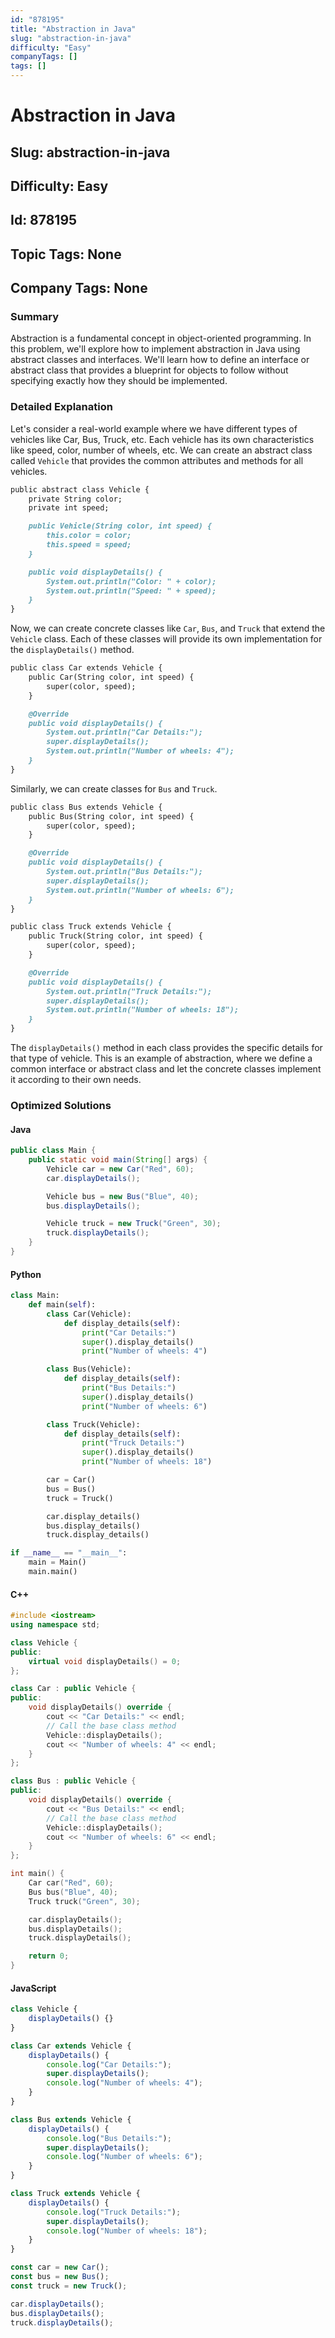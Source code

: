 ```yaml
---
id: "878195"
title: "Abstraction in Java"
slug: "abstraction-in-java"
difficulty: "Easy"
companyTags: []
tags: []
---
```


# Abstraction in Java
## Slug: abstraction-in-java
## Difficulty: Easy
## Id: 878195
## Topic Tags: None
## Company Tags: None

### Summary
Abstraction is a fundamental concept in object-oriented programming. In this problem, we'll explore how to implement abstraction in Java using abstract classes and interfaces. We'll learn how to define an interface or abstract class that provides a blueprint for objects to follow without specifying exactly how they should be implemented.

### Detailed Explanation

Let's consider a real-world example where we have different types of vehicles like Car, Bus, Truck, etc. Each vehicle has its own characteristics like speed, color, number of wheels, etc. We can create an abstract class called `Vehicle` that provides the common attributes and methods for all vehicles.

```markdown
public abstract class Vehicle {
    private String color;
    private int speed;

    public Vehicle(String color, int speed) {
        this.color = color;
        this.speed = speed;
    }

    public void displayDetails() {
        System.out.println("Color: " + color);
        System.out.println("Speed: " + speed);
    }
}
```

Now, we can create concrete classes like `Car`, `Bus`, and `Truck` that extend the `Vehicle` class. Each of these classes will provide its own implementation for the `displayDetails()` method.

```markdown
public class Car extends Vehicle {
    public Car(String color, int speed) {
        super(color, speed);
    }

    @Override
    public void displayDetails() {
        System.out.println("Car Details:");
        super.displayDetails();
        System.out.println("Number of wheels: 4");
    }
}
```

Similarly, we can create classes for `Bus` and `Truck`.

```markdown
public class Bus extends Vehicle {
    public Bus(String color, int speed) {
        super(color, speed);
    }

    @Override
    public void displayDetails() {
        System.out.println("Bus Details:");
        super.displayDetails();
        System.out.println("Number of wheels: 6");
    }
}
```

```markdown
public class Truck extends Vehicle {
    public Truck(String color, int speed) {
        super(color, speed);
    }

    @Override
    public void displayDetails() {
        System.out.println("Truck Details:");
        super.displayDetails();
        System.out.println("Number of wheels: 18");
    }
}
```

The `displayDetails()` method in each class provides the specific details for that type of vehicle. This is an example of abstraction, where we define a common interface or abstract class and let the concrete classes implement it according to their own needs.

### Optimized Solutions

#### Java
```java
public class Main {
    public static void main(String[] args) {
        Vehicle car = new Car("Red", 60);
        car.displayDetails();

        Vehicle bus = new Bus("Blue", 40);
        bus.displayDetails();

        Vehicle truck = new Truck("Green", 30);
        truck.displayDetails();
    }
}
```

#### Python
```python
class Main:
    def main(self):
        class Car(Vehicle):
            def display_details(self):
                print("Car Details:")
                super().display_details()
                print("Number of wheels: 4")

        class Bus(Vehicle):
            def display_details(self):
                print("Bus Details:")
                super().display_details()
                print("Number of wheels: 6")

        class Truck(Vehicle):
            def display_details(self):
                print("Truck Details:")
                super().display_details()
                print("Number of wheels: 18")

        car = Car()
        bus = Bus()
        truck = Truck()

        car.display_details()
        bus.display_details()
        truck.display_details()

if __name__ == "__main__":
    main = Main()
    main.main()
```

#### C++
```cpp
#include <iostream>
using namespace std;

class Vehicle {
public:
    virtual void displayDetails() = 0;
};

class Car : public Vehicle {
public:
    void displayDetails() override {
        cout << "Car Details:" << endl;
        // Call the base class method
        Vehicle::displayDetails();
        cout << "Number of wheels: 4" << endl;
    }
};

class Bus : public Vehicle {
public:
    void displayDetails() override {
        cout << "Bus Details:" << endl;
        // Call the base class method
        Vehicle::displayDetails();
        cout << "Number of wheels: 6" << endl;
    }
};

int main() {
    Car car("Red", 60);
    Bus bus("Blue", 40);
    Truck truck("Green", 30);

    car.displayDetails();
    bus.displayDetails();
    truck.displayDetails();

    return 0;
}
```

#### JavaScript
```javascript
class Vehicle {
    displayDetails() {}
}

class Car extends Vehicle {
    displayDetails() {
        console.log("Car Details:");
        super.displayDetails();
        console.log("Number of wheels: 4");
    }
}

class Bus extends Vehicle {
    displayDetails() {
        console.log("Bus Details:");
        super.displayDetails();
        console.log("Number of wheels: 6");
    }
}

class Truck extends Vehicle {
    displayDetails() {
        console.log("Truck Details:");
        super.displayDetails();
        console.log("Number of wheels: 18");
    }
}

const car = new Car();
const bus = new Bus();
const truck = new Truck();

car.displayDetails();
bus.displayDetails();
truck.displayDetails();
```